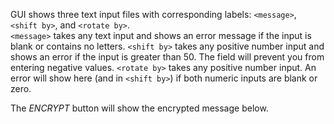 GUI shows three text input files with corresponding labels: `<message>`, `<shift by>`, and `<rotate by>`.  
`<message>` takes any text input and shows an error message if the input is blank or contains no letters.
`<shift by>` takes any positive number input and shows an error if the input is greater than 50.  The field will prevent you from entering negative values.
`<rotate by>` takes any positive number input.  An error will show here (and in `<shift by>`) if both numeric inputs are blank or zero.

The *ENCRYPT* button will show the encrypted message below.